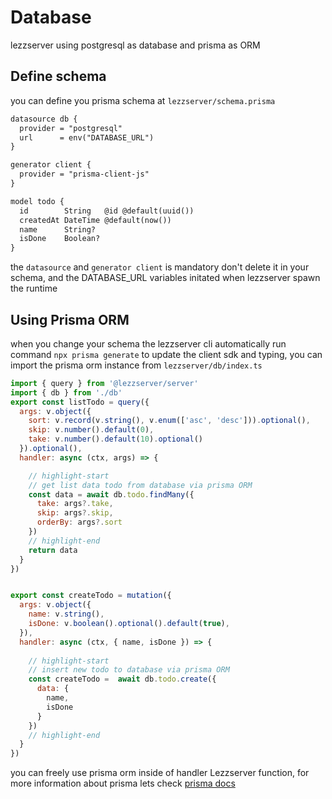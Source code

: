 # Database 

lezzserver using postgresql as database and prisma as ORM

## Define schema
you can define you prisma schema at ``lezzserver/schema.prisma``
```txt
datasource db {
  provider = "postgresql"
  url      = env("DATABASE_URL") 
}

generator client {
  provider = "prisma-client-js"
}

model todo {
  id        String   @id @default(uuid())
  createdAt DateTime @default(now())
  name      String?
  isDone    Boolean?
}
```
the ``datasource`` and ``generator client`` is mandatory don't delete it in your schema, and the DATABASE_URL variables initated when lezzserver spawn the runtime

## Using Prisma ORM
when you change your schema the lezzserver cli automatically run command ``npx prisma generate`` to update the client sdk and typing,
you can import the prisma orm instance from ``lezzserver/db/index.ts`` 

```js title="lezzserver/todo.ts"
import { query } from '@lezzserver/server'
import { db } from './db'
export const listTodo = query({
  args: v.object({
    sort: v.record(v.string(), v.enum(['asc', 'desc'])).optional(),
    skip: v.number().default(0),
    take: v.number().default(10).optional()
  }).optional(),
  handler: async (ctx, args) => {

    // highlight-start
    // get list data todo from database via prisma ORM
    const data = await db.todo.findMany({
      take: args?.take,
      skip: args?.skip,
      orderBy: args?.sort
    })
    // highlight-end
    return data
  }
})


export const createTodo = mutation({
  args: v.object({
    name: v.string(),
    isDone: v.boolean().optional().default(true),
  }),
  handler: async (ctx, { name, isDone }) => {
    
    // highlight-start
    // insert new todo to database via prisma ORM
    const createTodo =  await db.todo.create({
      data: {
        name,
        isDone
      }
    })
    // highlight-end
  }
})

```

you can freely use prisma orm inside of handler Lezzserver function, for more information about prisma lets check [prisma docs](https://www.prisma.io/orm)
